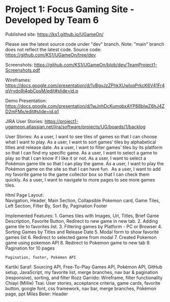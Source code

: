 # Project 1: Focus Gaming Site - Developed by Team 6

Published site: https://ks1.github.io/UGameOn/ 

Please see the latest source code under "dev" branch.
Note: "main" branch does not reflect the latest code.
Source code: https://github.com/KS1/UGameOn/tree/dev

Screenshots: https://github.com/KS1/UGameOn/blob/dev/TeamProject1-Screenshots.pdf

Wireframes: https://docs.google.com/presentation/d/1vBgvJzZPhkXUwlxqPrkcK6V41Fr4qVrydo9i4qbCpsM/edit#slide=id.p 

Demo Presentation: https://docs.google.com/presentation/d/1wJnhDcKumqbxAYP88blwZ6hJ4ZD2mFMx/edit#slide=id.p1

JIRA User Stories: https://project1-ugameon.atlassian.net/jira/software/projects/UG/boards/1/backlog 

User Stories:
As a user, I want to see tiles of games so that I can choose what I want to play.
As a user, I want to sort games’ tiles by alphabetical titles and release date.
As a user, I want to filter games’ tiles by its platform so that I can find my specific game.
As a user, I want to select a game to play so that I can know if I like it or not.
As a user, I want to select a Pokémon game tile so that I can play the game.
As a user, I want to play the Pokémon game on the site so that I can have fun. 
As a user, I want to add my favorite game to the game collector box so that I can check them quickly.
As a user, I want to navigate to more pages to see more games tiles.

Html Page Layout:  
    Navigation, Header, 
    Main Section, Collapsible Pokemon card, Game Tiles, 
    Left Section, Filter By, Sort By,
    Pagination
    Footer 

Implemented Features:
    1. Games tiles with Images, Url, Titles, Brief Game Description, Favorite Button, Redirect to new game in new tab. 
    2. Adding game tile to favorites list.
    3. Filtering games by Platform - PC or Browser
    4. Sorting Games by Titles and Release Date
    5. Modal form to show favorite games list
    6. Redirect to selected game from modal
    7. Created Pokemon game using pokemon API
    8. Redirect to Pokemon game to new tab
    9. Pagination for 10 pages



    
	Pagination, footer, Pokémon API
Kartiki Saraf: 
	Sourcing API, Free-To-Play Games API, Pokémon API, GitHub setup, JavaScript, my favorite list, merge branches, nav bar & pagination (responsive), sorting, and filter
Rozz Garrido: 
	Wireframe, filter functionality 
Chiayi (Millie) Tsai:
	User stories, acceptance criteria, game cards, favorite button, google font, css framework, nav bar, merge branches, Pokémon page, ppt
Miles Beler:
	Header






